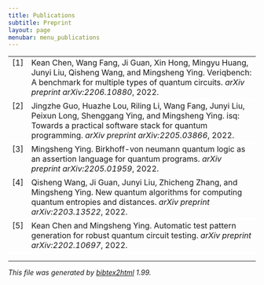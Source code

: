 ```yaml
---
title: Publications
subtitle: Preprint
layout: page
menubar: menu_publications
---
```

<style>
    table tr {
        border-bottom: 2px solid #fff;
    }
</style>


<!-- This document was automatically generated with bibtex2html 1.99
     (see http://www.lri.fr/~filliatr/bibtex2html/),
     with the following command:
     bibtex2html -nodoc -nobibsource -d preprint.bib  -->


<table>

<tr valign="top">
<td align="right" class="bibtexnumber">
[<a name="chen2022veriqbench">1</a>]
</td>
<td class="bibtexitem">
Kean Chen, Wang Fang, Ji&nbsp;Guan, Xin Hong, Mingyu Huang, Junyi Liu, Qisheng Wang,
  and Mingsheng Ying.
 Veriqbench: A benchmark for multiple types of quantum circuits.
 <em>arXiv preprint arXiv:2206.10880</em>, 2022.

</td>
</tr>


<tr valign="top">
<td align="right" class="bibtexnumber">
[<a name="guo2022isq">2</a>]
</td>
<td class="bibtexitem">
Jingzhe Guo, Huazhe Lou, Riling Li, Wang Fang, Junyi Liu, Peixun Long,
  Shenggang Ying, and Mingsheng Ying.
 isq: Towards a practical software stack for quantum programming.
 <em>arXiv preprint arXiv:2205.03866</em>, 2022.

</td>
</tr>


<tr valign="top">
<td align="right" class="bibtexnumber">
[<a name="ying2022birkhoff">3</a>]
</td>
<td class="bibtexitem">
Mingsheng Ying.
 Birkhoff-von neumann quantum logic as an assertion language for
  quantum programs.
 <em>arXiv preprint arXiv:2205.01959</em>, 2022.

</td>
</tr>


<tr valign="top">
<td align="right" class="bibtexnumber">
[<a name="wang2022new">4</a>]
</td>
<td class="bibtexitem">
Qisheng Wang, Ji&nbsp;Guan, Junyi Liu, Zhicheng Zhang, and Mingsheng Ying.
 New quantum algorithms for computing quantum entropies and distances.
 <em>arXiv preprint arXiv:2203.13522</em>, 2022.

</td>
</tr>


<tr valign="top">
<td align="right" class="bibtexnumber">
[<a name="chen2022automatic">5</a>]
</td>
<td class="bibtexitem">
Kean Chen and Mingsheng Ying.
 Automatic test pattern generation for robust quantum circuit testing.
 <em>arXiv preprint arXiv:2202.10697</em>, 2022.

</td>
</tr>
</table><hr><p><em>This file was generated by
<a href="http://www.lri.fr/~filliatr/bibtex2html/">bibtex2html</a> 1.99.</em></p>
